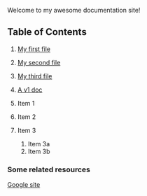 Welcome to my awesome documentation site!

## Table of Contents

1. [My first file](file1.md)
1. [My second file](file2.md)
1. [My third file](file3.md)
1. [A v1 doc](v1/doc.md)

1. Item 1
1. Item 2
1. Item 3
   1. Item 3a
   1. Item 3b

### Some related resources

[Google site](http://www.google.fr)
